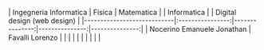 | Ingegneria Informatica   |      Fisica      |  Matematica | | Informatica | | Digital design (web design) |
|----------------------------|:----------------:|---------------:|---------------:|---------------:|
| Nocerino Emanuele Jonathan |  Favalli Lorenzo | <nome persona> | <nome persona> | <nome persona> |
| <nome persona>             |  <nome persona>  | <nome persona> | <nome persona> | <nome persona> |
